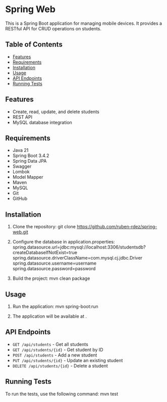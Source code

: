 # Spring Web

This is a Spring Boot application for managing mobile devices. It provides a RESTful API for CRUD operations on students.

## Table of Contents

- [Features](#features)
- [Requirements](#requirements)
- [Installation](#installation)
- [Usage](#usage)
- [API Endpoints](#api-endpoints)
- [Running Tests](#running-tests)


## Features

- Create, read, update, and delete students
- REST API
- MySQL database integration

## Requirements

- Java 21
- Spring Boot 3.4.2
- Spring Data JPA
- Swagger
- Lombok
- Model Mapper
- Maven
- MySQL
- Git
- GitHub

## Installation

1. Clone the repository:
   git clone https://github.com/ruben-rdez/spring-web.git

2. Configure the database in application.properties:
   spring.datasource.url=jdbc:mysql://localhost:3306/studentsdb?createDatabaseIfNotExist=true
   spring.datasource.driverClassName=com.mysql.cj.jdbc.Driver
   spring.datasource.username=username
   spring.datasource.password=password

3. Build the project:
   mvn clean package

## Usage

1. Run the application:
   mvn spring-boot:run

2. The application will be available at .

## API Endpoints

- `GET /api/students` - Get all students
- `GET /api/students/{id}` - Get student by ID
- `POST /api/students` - Add a new student
- `PUT /api/students/{id}` - Update an existing student
- `DELETE /api/students/{id}` - Delete a student

## Running Tests

To run the tests, use the following command:
mvn test